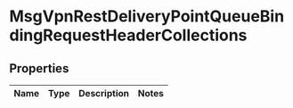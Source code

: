 
# MsgVpnRestDeliveryPointQueueBindingRequestHeaderCollections

## Properties
Name | Type | Description | Notes
------------ | ------------- | ------------- | -------------



